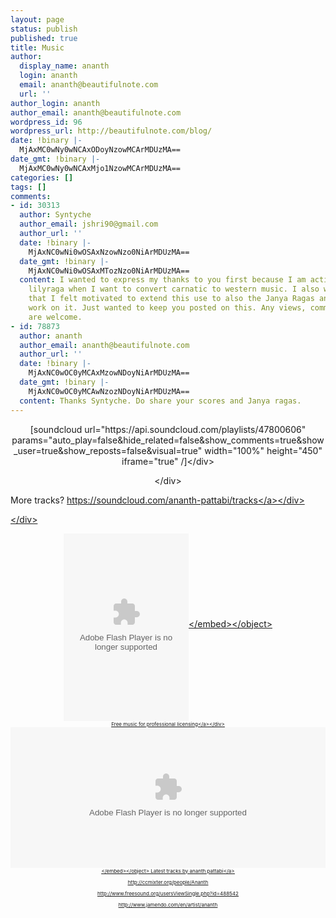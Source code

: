 ```yaml
---
layout: page
status: publish
published: true
title: Music
author:
  display_name: ananth
  login: ananth
  email: ananth@beautifulnote.com
  url: ''
author_login: ananth
author_email: ananth@beautifulnote.com
wordpress_id: 96
wordpress_url: http://beautifulnote.com/blog/
date: !binary |-
  MjAxMC0wNy0wNCAxODoyNzowMCArMDUzMA==
date_gmt: !binary |-
  MjAxMC0wNy0wNCAxMjo1NzowMCArMDUzMA==
categories: []
tags: []
comments:
- id: 30313
  author: Syntyche
  author_email: jshri90@gmail.com
  author_url: ''
  date: !binary |-
    MjAxNC0wNi0wOSAxNzowNzo0NiArMDUzMA==
  date_gmt: !binary |-
    MjAxNC0wNi0wOSAxMTozNzo0NiArMDUzMA==
  content: I wanted to express my thanks to you first because I am actively using
    lilyraga when I want to convert carnatic to western music. I also wanted to say
    that I felt motivated to extend this use to also the Janya Ragas and I wish to
    work on it. Just wanted to keep you posted on this. Any views, comments or ideas
    are welcome.
- id: 78873
  author: ananth
  author_email: ananth@beautifulnote.com
  author_url: ''
  date: !binary |-
    MjAxNC0wOC0yMCAxMzowNDoyNiArMDUzMA==
  date_gmt: !binary |-
    MjAxNC0wOC0yMCAwNzozNDoyNiArMDUzMA==
  content: Thanks Syntyche. Do share your scores and Janya ragas.
---
```

<div style="text-align: center;">[soundcloud url="https:&#47;&#47;api.soundcloud.com&#47;playlists&#47;47800606" params="auto_play=false&amp;hide_related=false&amp;show_comments=true&amp;show_user=true&amp;show_reposts=false&amp;visual=true" width="100%" height="450" iframe="true" &#47;]<&#47;div></p>
<div style="text-align: center;"><&#47;div></p>
<div style="text-align: left;">More tracks? <a title="ananth-pattabi @ soundcloud" href="https:&#47;&#47;soundcloud.com&#47;ananth-pattabi&#47;tracks" target="_blank">https:&#47;&#47;soundcloud.com&#47;ananth-pattabi&#47;tracks<&#47;a><&#47;div></p>
<div style="text-align: left;"><&#47;div></p>
<div style="text-align: center;"><object width="200" height="300" classid="clsid:d27cdb6e-ae6d-11cf-96b8-444553540000" codebase="http:&#47;&#47;download.macromedia.com&#47;pub&#47;shockwave&#47;cabs&#47;flash&#47;swflash.cab#version=6,0,40,0"><param name="align" value="middle" &#47;><param name="allowScriptAccess" value="always" &#47;><param name="wmode" value="transparent" &#47;><param name="quality" value="high" &#47;><param name="bgcolor" value="#FFFFFF" &#47;><param name="src" value="http:&#47;&#47;widgets.jamendo.com&#47;en&#47;album&#47;?album_id=14230&amp;playertype=2008&amp;refuid=62274" &#47;><embed type="application&#47;x-shockwave-flash" width="200" height="300" src="http:&#47;&#47;widgets.jamendo.com&#47;en&#47;album&#47;?album_id=14230&amp;playertype=2008&amp;refuid=62274" bgcolor="#FFFFFF" quality="high" wmode="transparent" allowscriptaccess="always" align="middle"><&#47;embed><&#47;object> <a style="display: block; font-size: 8px !important;" href="http:&#47;&#47;pro.jamendo.com&#47;">Free music for professional licensing<&#47;a><&#47;div><br />
<object width="100%" height="225" classid="clsid:d27cdb6e-ae6d-11cf-96b8-444553540000" codebase="http:&#47;&#47;download.macromedia.com&#47;pub&#47;shockwave&#47;cabs&#47;flash&#47;swflash.cab#version=6,0,40,0"><param name="allowscriptaccess" value="always" &#47;><param name="src" value="http:&#47;&#47;player.soundcloud.com&#47;player.swf?url=http%3A%2F%2Fapi.soundcloud.com%2Fusers%2F2410015" &#47;><embed type="application&#47;x-shockwave-flash" width="100%" height="225" src="http:&#47;&#47;player.soundcloud.com&#47;player.swf?url=http%3A%2F%2Fapi.soundcloud.com%2Fusers%2F2410015" allowscriptaccess="always"><&#47;embed><&#47;object> <a href="http:&#47;&#47;soundcloud.com&#47;ananth-pattabi">Latest tracks by ananth pattabi<&#47;a></p>
<p>http:&#47;&#47;ccmixter.org&#47;people&#47;Ananth</p>
<p>http:&#47;&#47;www.freesound.org&#47;usersViewSingle.php?id=488542</p>
<p>http:&#47;&#47;www.jamendo.com&#47;en&#47;artist&#47;ananth</p>

